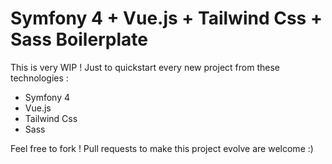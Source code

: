 # Symfony 4 + Vue.js + Tailwind Css + Sass Boilerplate

This is very WIP ! Just to quickstart every new project from these technologies :

* Symfony 4
* Vue.js
* Tailwind Css
* Sass

Feel free to fork ! Pull requests to make this project evolve are welcome :)
